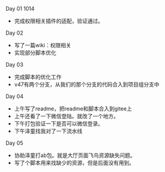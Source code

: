 Day 01  1014
* 完成权限相关插件的适配，验证通过。

Day 02
* 写了一篇wiki：权限相关
* 实现部分脚本优化

Day 03
* 完成脚本的优化工作
* v47有两个分支，从我们的那个分支的代码合入到项目组分支中

Day 04
* 上午写了readme，把readme和脚本合入到gitee上
* 上午还看了一下微信登陆。就改了一个地方。
* 下午打包验证一下是否可以微信登录。
* 下午泽童找我对了一下流水线

Day 05
* 协助泽童打ab包。就是大厅页面飞鸟资源缺失问题。
* 写了个脚本用来找缺少的资源，但是后面没有用到。